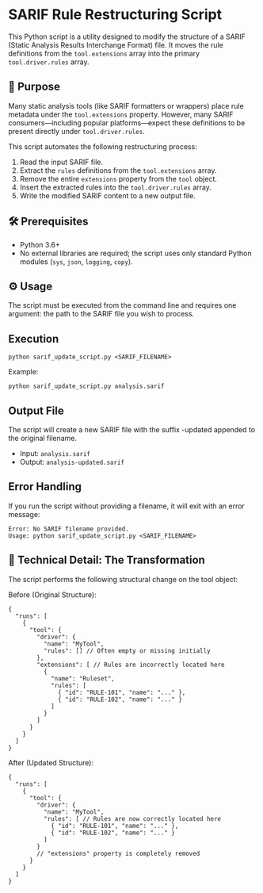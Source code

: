 # SARIF Rule Restructuring Script
This Python script is a utility designed to modify the structure of a SARIF (Static Analysis Results Interchange Format) file. It moves the rule definitions from the `tool.extensions` array into the primary `tool.driver.rules` array.

## 🚀 Purpose
Many static analysis tools (like SARIF formatters or wrappers) place rule metadata under the `tool.extensions` property. However, many SARIF consumers—including popular platforms—expect these definitions to be present directly under `tool.driver.rules`.

This script automates the following restructuring process:

1. Read the input SARIF file.
2. Extract the `rules` definitions from the `tool.extensions` array.
3. Remove the entire `extensions` property from the `tool` object.
4. Insert the extracted rules into the `tool.driver.rules` array.
5. Write the modified SARIF content to a new output file.

## 🛠️ Prerequisites
* Python 3.6+
* No external libraries are required; the script uses only standard Python modules (`sys`, `json`, `logging`, `copy`).

## ⚙️ Usage
The script must be executed from the command line and requires one argument: the path to the SARIF file you wish to process.

## Execution

```
python sarif_update_script.py <SARIF_FILENAME>
```

Example:

```
python sarif_update_script.py analysis.sarif
```

## Output File

The script will create a new SARIF file with the suffix -updated appended to the original filename.

* Input: `analysis.sarif`
* Output: `analysis-updated.sarif`

## Error Handling
If you run the script without providing a filename, it will exit with an error message:

```
Error: No SARIF filename provided.
Usage: python sarif_update_script.py <SARIF_FILENAME>
```

## 🔎 Technical Detail: The Transformation
The script performs the following structural change on the tool object:

Before (Original Structure):

```
{
  "runs": [
    {
      "tool": {
        "driver": {
          "name": "MyTool",
          "rules": [] // Often empty or missing initially
        },
        "extensions": [ // Rules are incorrectly located here
          {
            "name": "Ruleset",
            "rules": [
              { "id": "RULE-101", "name": "..." },
              { "id": "RULE-102", "name": "..." }
            ]
          }
        ]
      }
    }
  ]
}
```

After (Updated Structure):
```
{
  "runs": [
    {
      "tool": {
        "driver": {
          "name": "MyTool",
          "rules": [ // Rules are now correctly located here
            { "id": "RULE-101", "name": "..." },
            { "id": "RULE-102", "name": "..." }
          ]
        }
        // "extensions" property is completely removed
      }
    }
  ]
}
```